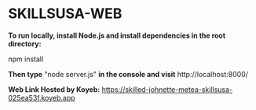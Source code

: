 # SKILLSUSA-WEB

**To run locally, install Node.js and install dependencies in the root directory:**

npm install

**Then type** "node server.js" **in the console and visit** http://localhost:8000/

**Web Link Hosted by Koyeb:** https://skilled-johnette-metea-skillsusa-025ea53f.koyeb.app
